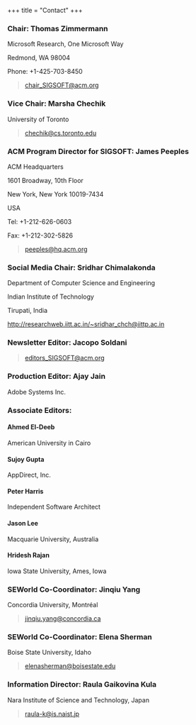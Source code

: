 +++
title = "Contact"
+++

### Chair: Thomas Zimmermann
 Microsoft Research, One Microsoft Way

Redmond, WA 98004

Phone: +1-425-703-8450

> chair_SIGSOFT@acm.org 

### Vice Chair: Marsha Chechik
University of Toronto
> chechik@cs.toronto.edu 

### ACM Program Director for SIGSOFT: James Peeples
ACM Headquarters

1601 Broadway, 10th Floor

New York, New York 10019-7434

USA

Tel: +1-212-626-0603

Fax: +1-212-302-5826
> peeples@hq.acm.org

### Social Media Chair: Sridhar Chimalakonda

Department of Computer Science and Engineering

Indian Institute of Technology

Tirupati, India

http://researchweb.iitt.ac.in/~sridhar_chch@iittp.ac.in

### Newsletter Editor: Jacopo Soldani

> editors_SIGSOFT@acm.org

### Production Editor: Ajay Jain
Adobe Systems Inc.

### Associate Editors:
####  Ahmed El-Deeb

American University in Cairo

#### Sujoy Gupta

AppDirect, Inc.

####  Peter Harris

Independent Software Architect

#### Jason Lee

Macquarie University, Australia

#### Hridesh Rajan

Iowa State University, Ames, Iowa

### SEWorld Co-Coordinator: Jinqiu Yang
Concordia University, Montréal

> jinqiu.yang@concordia.ca

### SEWorld Co-Coordinator: Elena Sherman

Boise State University, Idaho

> elenasherman@boisestate.edu

### Information Director: Raula Gaikovina Kula
Nara Institute of Science and Technology, Japan

> raula-k@is.naist.jp 